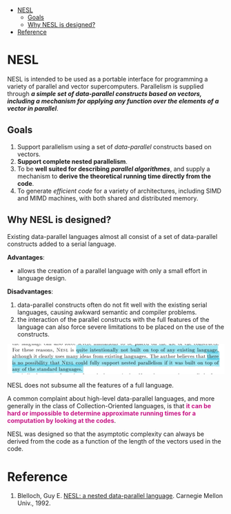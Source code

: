 <!-- vscode-markdown-toc -->
- [NESL](#nesl)
  - [Goals](#goals)
  - [Why NESL is designed?](#why-nesl-is-designed)
- [Reference](#reference)

<!-- vscode-markdown-toc-config
    numbering=true
    autoSave=true
    /vscode-markdown-toc-config -->
<!-- /vscode-markdown-toc -->
# NESL

NESL is intended to be used as a portable interface for programming a variety of parallel and vector supercomputers. Parallelism is supplied through _**a simple set of data-parallel constructs based on vectors, including a mechanism for applying any function over the elements of a vector in parallel**_.
##  Goals

1. Support parallelism using a set of _data-parallel_ constructs based on vectors.
1. **Support complete nested parallelism**.
1. To be **well suited for describing _parallel algorithmes_**, and supply a mechanism to **derive the theoretical running time directly from the code**.
1. To generate _efficient code_ for a variety of architectures, including SIMD and MIMD machines, with both shared and distributed memory.

## Why NESL is designed?

Existing data-parallel languages almost all consist of a set of data-parallel constructs added to a serial language.

**Advantages**:

- allows the creation of a parallel language with only a small effort in language design.

**Disadvantages**:

1. data-parallel constructs often do not fit well with the existing serial languages, causing awkward semantic and compiler problems.
1. the interaction of the parallel constructs with the full features of the language can also force severe limitations to be placed on the use of the constructs.

<p align="center">
<img src="images/nesl-1.png">
</p>

NESL does not subsume all the features of a full language.

A common complaint about high-level data-parallel languages, and more generally in the class of Collection-Oriented languages, is that <font color=#C71585>**it can be hard or impossible to determine approximate running times for a computation by looking at the codes**</font>.

NESL was designed so that the asymptotic complexity can always be derived from the code as a function of the length of the vectors used in the code.
# Reference

1. Blelloch, Guy E. [NESL: a nested data-parallel language](http://www.cs.cmu.edu/~guyb/papers/Nesl2.0.pdf). Carnegie Mellon Univ., 1992.
